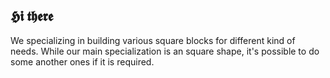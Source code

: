 ## 𝕳𝖎 𝖙𝖍𝖊𝖗𝖊

We specializing in building various square blocks for different kind of needs. While our main specialization is an square shape, it's
possible to do some another ones if it is required.


